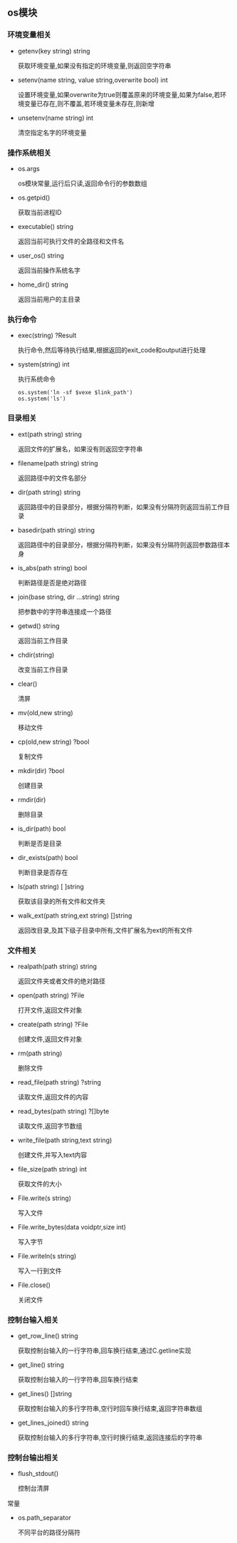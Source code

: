 ## os模块

### 环境变量相关

- getenv(key string) string    

    获取环境变量,如果没有指定的环境变量,则返回空字符串

- setenv(name string, value string,overwrite bool) int 

    设置环境变量,如果overwrite为true则覆盖原来的环境变量,如果为false,若环境变量已存在,则不覆盖,若环境变量未存在,则新增

- unsetenv(name string) int 

    清空指定名字的环境变量

### 操作系统相关

- os.args 			

    os模块常量,运行后只读,返回命令行的参数数组

- os.getpid()

    获取当前进程ID

- executable() string

    返回当前可执行文件的全路径和文件名

- user_os() string   

    返回当前操作系统名字

- home_dir() string

    返回当前用户的主目录

### 执行命令

- exec(string) ?Result 

    执行命令,然后等待执行结果,根据返回的exit_code和output进行处理

- system(string) int

  执行系统命令  
  
  ```
  os.system('ln -sf $vexe $link_path')
  os.system('ls')
  ```

### 目录相关

- ext(path string) string

    返回文件的扩展名，如果没有则返回空字符串

- filename(path string) string

    返回路径中的文件名部分

- dir(path string) string

    返回路径中的目录部分，根据分隔符判断，如果没有分隔符则返回当前工作目录

- basedir(path string) string

    返回路径中的目录部分，根据分隔符判断，如果没有分隔符则返回参数路径本身

- is_abs(path string) bool

    判断路径是否是绝对路径

- join(base string, dir ...string) string

    把参数中的字符串连接成一个路径

- getwd() string

    返回当前工作目录

- chdir(string)

    改变当前工作目录

- clear() 

    清屏

- mv(old,new string)

    移动文件

- cp(old,new string) ?bool

    复制文件

- mkdir(dir) ?bool

    创建目录

- rmdir(dir)

    删除目录

- is_dir(path) bool

    判断是否是目录

- dir_exists(path) bool

    判断目录是否存在

- ls(path string) [ ]string

    获取该目录的所有文件和文件夹

- walk_ext(path string,ext string) []string

    返回改目录,及其下级子目录中所有,文件扩展名为ext的所有文件

### 文件相关

- realpath(path string) string

    返回文件夹或者文件的绝对路径

- open(path string) ?File 

    打开文件,返回文件对象

- create(path string) ?File

    创建文件,返回文件对象

- rm(path string)

    删除文件

- read_file(path string) ?string

  读取文件,返回文件的内容

- read_bytes(path string) ?[]byte

  读取文件,返回字节数组

- write_file(path string,text string) 

  创建文件,并写入text内容

- file_size(path string) int 

  获取文件的大小

- File.write(s string)

    写入文件

- File.write_bytes(data voidptr,size int)

    写入字节

- File.writeln(s string)

    写入一行到文件
- File.close()

  关闭文件


### 控制台输入相关

- get_row_line() string

    获取控制台输入的一行字符串,回车换行结束,通过C.getline实现

- get_line() string

    获取控制台输入的一行字符串,回车换行结束

- get_lines() []string

    获取控制台输入的多行字符串,空行时回车换行结束,返回字符串数组

- get_lines_joined() string

    获取控制台输入的多行字符串,空行时换行结束,返回连接后的字符串

### 控制台输出相关

- flush_stdout()

  控制台清屏

常量

- os.path_separator

    不同平台的路径分隔符